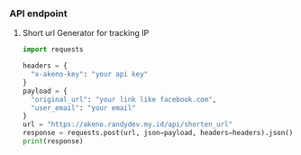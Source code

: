 ### API endpoint
1. Short url Generator for tracking IP
   ```python
   import requests

   headers = {
     "x-akeno-key": "your api key"
   }
   payload = {
     "original_url": "your link like facebook.com",
     "user_email": "your email"
   }
   url = "https://akeno.randydev.my.id/api/shorten_url"
   response = requests.post(url, json=payload, headers=headers).json()
   print(response)
   ```
